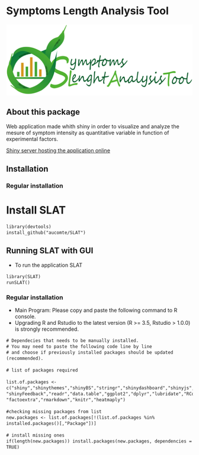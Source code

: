 
# Symptoms Length Analysis Tool

![LeAFtool Logo](/inst/app/www/SLATtransparent.png)


## About this package

Web application made whith shiny in order to visualize and analyze the mesure of symptom intensity as quantitative variable in function of experimental factors.

[Shiny server hosting the application online](http://bioinfo-shiny.ird.fr:3838/AnalyseSymptoms/)

## Installation
### Regular installation

# Install SLAT

```
library(devtools)
install_github("aucomte/SLAT")

```

## Running SLAT with GUI

  * To run the application SLAT

```
library(SLAT)
runSLAT()
```

### Regular installation

  * Main Program: Please copy and paste the following command to R console.
  * Upgrading R and Rstudio to the latest version (R >= 3.5, Rstudio > 1.0.0) is strongly recommended.

```
# Dependecies that needs to be manually installed.
# You may need to paste the following code line by line
# and choose if previously installed packages should be updated (recommended).

# list of packages required

list.of.packages <- c("shiny","shinythemes","shinyBS","stringr","shinydashboard","shinyjs","shinyWidgets","DT","shinyhelper","colourpicker",
"shinyFeedback","readr","data.table","ggplot2","dplyr","lubridate","RColorBrewer","shinycssloaders","plotly","ggvis","gplots","ade4",
"factoextra","rmarkdown","knitr","heatmaply")

#checking missing packages from list
new.packages <- list.of.packages[!(list.of.packages %in% installed.packages()[,"Package"])]

# install missing ones
if(length(new.packages)) install.packages(new.packages, dependencies = TRUE)

